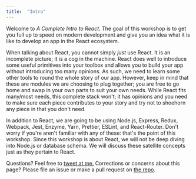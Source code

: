 ```yaml
---
title:  "Intro"
---
```


Welcome to _A Complete Intro to React_. The goal of this workshop is to get you full up to speed on modern development and give you an idea what it is like to develop an app in the React ecosystem.

When talking about React, you cannot simply _just_ use React. It is an incomplete picture; it is a cog in the machine. React does well to introduce some useful primitives into your toolbox and allows you to build your app without introducing too many opinions. As such, we need to learn some other tools to round the whole story of our app. However, keep in mind that these are modules we are choosing to plug together; you are free to go home and swap in your own parts to suit your own needs. While React fits many/most needs, this complete stack won't; it has opinions and you need to make sure each piece contributes to your story and try not to shoehorn any piece in that you don't need.

In addition to React, we are going to be using Node.js, Express, Redux, Webpack, Jest, Enzyme, Yarn, Prettier, ESLint, and React-Router. Don't worry if you're aren't familiar with any of these: that's the point of this workshop. Since this workshop is about React, we will not be deep diving into Node.js or database schema. We will discuss these satellite concepts just as they pertain to React.

Questions? Feel free to <a href="https://twitter.com/holtbt">tweet at me.</a> Corrections or concerns about this page? Please file an issue or make a pull request on <a href="https://github.com/btholt/complete-intro-to-react">the repo</a>.
